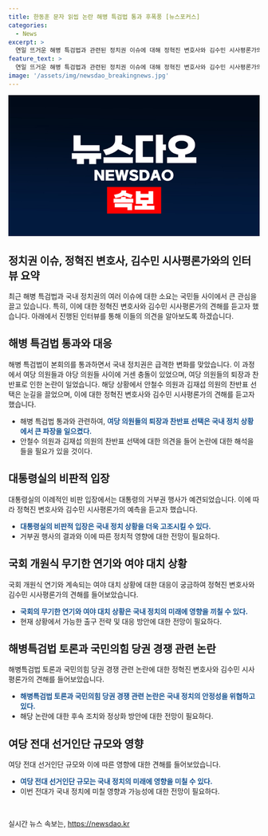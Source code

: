```yaml
---
title: 한동훈 문자 읽씹 논란 해병 특검법 통과 후폭풍 [뉴스포커스]
categories:
  - News
excerpt: >
  연일 뜨거운 해병 특검법과 관련된 정치권 이슈에 대해 정혁진 변호사와 김수민 시사평론가의 의견을 취재했습니다. 또한, 본회의 통과 과정과 여당 의원들의 퇴장, 대통령실의 비판 입장, 국회 상황의 전망, 의원들의 행동 및 국민의힘 당권 레이스와 관련된 질문을 던져서 상황을 파악하고자 합니다. 끊임없는 대결 속에서 나타나는 후보들 간의 설전 상황과 여당 전대 선거인단 규모의 영향에 대해서도 살펴볼 예정입니다.
feature_text: >
  연일 뜨거운 해병 특검법과 관련된 정치권 이슈에 대해 정혁진 변호사와 김수민 시사평론가의 의견을 취재했습니다. 또한, 본회의 통과 과정과 여당 의원들의 퇴장, 대통령실의 비판 입장, 국회 상황의 전망, 의원들의 행동 및 국민의힘 당권 레이스와 관련된 질문을 던져서 상황을 파악하고자 합니다. 끊임없는 대결 속에서 나타나는 후보들 간의 설전 상황과 여당 전대 선거인단 규모의 영향에 대해서도 살펴볼 예정입니다.
image: '/assets/img/newsdao_breakingnews.jpg'
---
```


<p><img src="/assets/img/newsdao_breakingnews.jpg" alt="firstkoreanews 속보" /></p>

<h2 data-ke-size="size26">정치권 이슈, 정혁진 변호사, 김수민 시사평론가와의 인터뷰 요약</h2>

<p data-ke-size="size16">최근 해병 특검법과 국내 정치권의 여러 이슈에 대한 소요는 국민들 사이에서 큰 관심을 끌고 있습니다. 특히, 이에 대한 정혁진 변호사와 김수민 시사평론가의 견해를 듣고자 했습니다. 아래에서 진행된 인터뷰를 통해 이들의 의견을 알아보도록 하겠습니다.</p>

<h2 data-ke-size="size26">해병 특검법 통과와 대응</h2>

<p data-ke-size="size16">해병 특검법이 본회의를 통과하면서 국내 정치권은 급격한 변화를 맞았습니다. 이 과정에서 여당 의원들과 야당 의원들 사이에 거센 충돌이 있었으며, 여당 의원들의 퇴장과 찬반표로 인한 논란이 일었습니다. 해당 상황에서 안철수 의원과 김재섭 의원의 찬반표 선택은 눈길을 끌었으며, 이에 대한 정혁진 변호사와 김수민 시사평론가의 견해를 듣고자 했습니다.</p>

<ul>
    <li>해병 특검법 통과와 관련하여, <b><span style="color: #1a5490;">여당 의원들의 퇴장과 찬반표 선택은 국내 정치 상황에서 큰 파장을 일으켰다.</span></b></li>
    <li>안철수 의원과 김재섭 의원의 찬반표 선택에 대한 의견을 들어 논란에 대한 해석을 들을 필요가 있을 것이다.</li>
</ul>

<h2 data-ke-size="size26">대통령실의 비판적 입장</h2>

<p data-ke-size="size16">대통령실의 이례적인 비판 입장에서는 대통령의 거부권 행사가 예견되었습니다. 이에 따라 정혁진 변호사와 김수민 시사평론가의 예측을 듣고자 했습니다.</p>

<ul>
    <li><b><span style="color: #1a5490;">대통령실의 비판적 입장은 국내 정치 상황을 더욱 고조시킬 수 있다.</span></b></li>
    <li>거부권 행사의 결과와 이에 따른 정치적 영향에 대한 전망이 필요하다.</li>
</ul>

<h2 data-ke-size="size26">국회 개원식 무기한 연기와 여야 대치 상황</h2>

<p>국회 개원식 연기와 계속되는 여야 대치 상황에 대한 대응이 궁금하여 정혁진 변호사와 김수민 시사평론가의 견해를 들어보았습니다.</p>

<ul>
    <li><b><span style="color: #1a5490;">국회의 무기한 연기와 여야 대치 상황은 국내 정치의 미래에 영향을 끼칠 수 있다.</span></b></li>
    <li>현재 상황에서 가능한 출구 전략 및 대응 방안에 대한 전망이 필요하다.</li>
</ul>

<h2 data-ke-size="size26">해병특검법 토론과 국민의힘 당권 경쟁 관련 논란</h2>

<p>해병특검법 토론과 국민의힘 당권 경쟁 관련 논란에 대한 정혁진 변호사와 김수민 시사평론가의 견해를 들어보았습니다.</p>

<ul>
    <li><b><span style="color: #1a5490;">해병특검법 토론과 국민의힘 당권 경쟁 관련 논란은 국내 정치의 안정성을 위협하고 있다.</span></b></li>
    <li>해당 논란에 대한 후속 조치와 정상화 방안에 대한 전망이 필요하다.</li>
</ul>

<h2 data-ke-size="size26">여당 전대 선거인단 규모와 영향</h2>

<p>여당 전대 선거인단 규모와 이에 따른 영향에 대한 견해를 들어보았습니다.</p>

<ul>
    <li><b><span style="color: #1a5490;">여당 전대 선거인단 규모는 국내 정치의 미래에 영향을 미칠 수 있다.</span></b></li>
    <li>이번 전대가 국내 정치에 미칠 영향과 가능성에 대한 전망이 필요하다.</li>
</ul>

<p data-ke-size="size16">&nbsp;</p>
실시간 뉴스 속보는, <a href="https://newsdao.kr" rel="dofollow">https://newsdao.kr</a>


